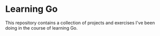 # Learning Go

This repository contains a collection of projects and exercises I've been doing in the course of learning Go.
